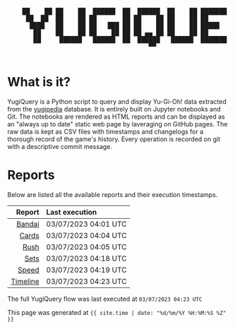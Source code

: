 <div align='center'>
    <pre>
    <br>
    ██    ██ ██    ██  ██████  ██  ██████  ██    ██ ███████ ██████  ██    ██ 
     ██  ██  ██    ██ ██       ██ ██    ██ ██    ██ ██      ██   ██  ██  ██  
      ████   ██    ██ ██   ███ ██ ██    ██ ██    ██ █████   ██████    ████   
       ██    ██    ██ ██    ██ ██ ██ ▄▄ ██ ██    ██ ██      ██   ██    ██    
       ██     ██████   ██████  ██  ██████   ██████  ███████ ██   ██    ██    
                                      ▀▀                                     
    </pre>
</div>

# What is it?

YugiQuery is a Python script to query and display Yu-Gi-Oh! data extracted from the [yugipedia](http://yugipedia.com) database. It is entirely built on Jupyter notebooks and Git. The notebooks are rendered as HTML reports and can be displayed as an "always up to date" static web page by laveraging on GitHub pages. The raw data is kept as CSV files with timestamps and changelogs for a thorough record of the game's history. Every operation is recorded on git with a descriptive commit message. 

# Reports

Below are listed all the available reports and their execution timestamps. 

|                    Report | Last execution       |
| -------------------------:|:-------------------- |
| [Bandai](Bandai.html) | 03/07/2023 04:01 UTC |
| [Cards](Cards.html) | 03/07/2023 04:04 UTC |
| [Rush](Rush.html) | 03/07/2023 04:05 UTC |
| [Sets](Sets.html) | 03/07/2023 04:18 UTC |
| [Speed](Speed.html) | 03/07/2023 04:19 UTC |
| [Timeline](Timeline.html) | 03/07/2023 04:23 UTC |


The full YugiQuery flow was last executed at `03/07/2023 04:23 UTC`

This page was generated at `{{ site.time | date: "%d/%m/%Y %H:%M:%S %Z" }}`
